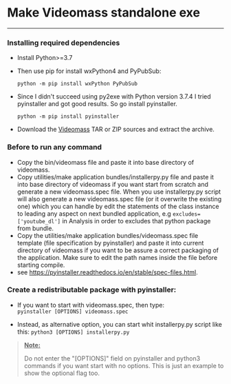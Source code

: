 # Make Videomass standalone exe
-----------------

### Installing required dependencies
- Install Python>=3.7   

- Then use pip for install wxPython4 and PyPubSub:   

   `python -m pip install wxPython PyPubSub`   

- Since I didn't succeed using py2exe with Python version 3.7.4 I tried 
pyinstaller and got good results. So go install pyinstaller.

   `python -m pip install pyinstaller`

- Download the [Videomass](https://github.com/jeanslack/Videomass) TAR or ZIP 
sources and extract the archive.   

### Before to run any command
- Copy the bin/videomass file and paste it into base directory of videomass.
- Copy utilities/make application bundles/installerpy.py file and paste it into 
base directory of videomass if you want start from scratch and generate a 
new videomass.spec file. When you use installerpy.py script will also generate a 
new videomass.spec file (or it overwrite the existing one) which you can handle 
by edit the statements of the class instance to leading any aspect on next 
bundled application, e.g `excludes=['youtube_dl']` in Analysis in order to 
excludes that python package from bundle.   
- Copy the utilities/make application bundles/videomass.spec file template 
(file specification by pyinstaller) and paste it into current directory of 
videomass if you want to be assure a correct packaging of the application. 
Make sure to edit the path names inside the file before starting compile.
- see https://pyinstaller.readthedocs.io/en/stable/spec-files.html.   

### Create a redistributable package with pyinstaller:

- If you want to start with videomass.spec, then type:   
    `pyinstaller [OPTIONS] videomass.spec`   

- Instead, as alternative option, you can start whit installerpy.py script 
like this:
    `python3 [OPTIONS] installerpy.py`   

> <ins>**Note:**</ins>
>
> Do not enter the "[OPTIONS]" field on pyinstaller and python3 commands if you 
want start with no options. This is just an example to show the optional flag too.   
